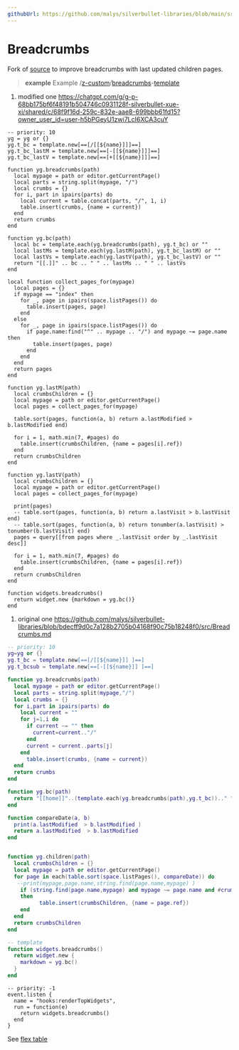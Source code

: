 ```yaml
---
githubUrl: https://github.com/malys/silverbullet-libraries/blob/main/src/Breadcrumbs.md
---
```

# Breadcrumbs
Fork of [source](https://community.silverbullet.md/t/breadcrumbs-for-hierarchical-pages/737) to improve breadcrumbs with last updated children pages.

> **example** Example
> /[z-custom](https://silverbullet.l.malys.ovh/z-custom)/[breadcrumbs](https://silverbullet.l.malys.ovh/z-custom/breadcrumbs)-[template](https://silverbullet.l.malys.ovh/z-custom/breadcrumbs/template)

1. modified one https://chatgpt.com/g/g-p-68bb175bf6f48191b504746c0931128f-silverbullet-xue-xi/shared/c/68f9f16d-259c-832e-aae8-699bbb61fd15?owner_user_id=user-h5bPGeyU1zwi7LcI6XCA3cuY

```space-lua
-- priority: 10
yg = yg or {}
yg.t_bc = template.new[==[/[[${name}]]​]==]
yg.t_bc_lastM = template.new[==[-[[${name}]]​]==]
yg.t_bc_lastV = template.new[==[+[[${name}]]​]==]

function yg.breadcrumbs(path)
  local mypage = path or editor.getCurrentPage()
  local parts = string.split(mypage, "/")
  local crumbs = {}
  for i, part in ipairs(parts) do
    local current = table.concat(parts, "/", 1, i)
    table.insert(crumbs, {name = current})
  end
  return crumbs
end

function yg.bc(path)
  local bc = template.each(yg.breadcrumbs(path), yg.t_bc) or ""
  local lastMs = template.each(yg.lastM(path), yg.t_bc_lastM) or ""
  local lastVs = template.each(yg.lastV(path), yg.t_bc_lastV) or ""
  return "[[.]]" .. bc .. " " .. lastMs .. " " .. lastVs
end

local function collect_pages_for(mypage)
  local pages = {}
  if mypage == "index" then
    for _, page in ipairs(space.listPages()) do
      table.insert(pages, page)
    end
  else
    for _, page in ipairs(space.listPages()) do
      if page.name:find("^" .. mypage .. "/") and mypage ~= page.name then
        table.insert(pages, page)
      end
    end
  end
  return pages
end

function yg.lastM(path)
  local crumbsChildren = {}
  local mypage = path or editor.getCurrentPage()
  local pages = collect_pages_for(mypage)

  table.sort(pages, function(a, b) return a.lastModified > b.lastModified end)

  for i = 1, math.min(7, #pages) do
    table.insert(crumbsChildren, {name = pages[i].ref})
  end
  return crumbsChildren
end

function yg.lastV(path)
  local crumbsChildren = {}
  local mypage = path or editor.getCurrentPage()
  local pages = collect_pages_for(mypage)

  print(pages)
  -- table.sort(pages, function(a, b) return a.lastVisit > b.lastVisit end)
  -- table.sort(pages, function(a, b) return tonumber(a.lastVisit) > tonumber(b.lastVisit) end)
  pages = query[[from pages where _.lastVisit order by _.lastVisit desc]]

  for i = 1, math.min(7, #pages) do
    table.insert(crumbsChildren, {name = pages[i].ref})
  end
  return crumbsChildren
end

function widgets.breadcrumbs()
  return widget.new {markdown = yg.bc()}
end
```

1. original one https://github.com/malys/silverbullet-libraries/blob/bdecff9d0c7a128b2705b04168f90c75b18248f0/src/Breadcrumbs.md

```lua
-- priority: 10
yg=yg or {}
yg.t_bc = template.new[==[/[[${name}]] ]==]
yg.t_bcsub = template.new[==[-[[${name}]] ]==]

function yg.breadcrumbs(path)
  local mypage = path or editor.getCurrentPage()
  local parts = string.split(mypage,"/")
  local crumbs = {}
  for i,part in ipairs(parts) do
    local current = ""
    for j=1,i do
      if current ~= "" then
        current=current.."/"
      end
      current = current..parts[j]
    end
      table.insert(crumbs, {name = current})
  end
  return crumbs
end

function yg.bc(path)
  return "[[home]]"..(template.each(yg.breadcrumbs(path),yg.t_bc)).." "..(template.each(yg.children(path),yg.t_bcsub)) 
end

function compareDate(a, b)
  print(a.lastModified  > b.lastModified )
  return a.lastModified  > b.lastModified 
end


function yg.children(path)
  local crumbsChildren = {}
  local mypage = path or editor.getCurrentPage()
  for page in each(table.sort(space.listPages(), compareDate)) do
   --print(mypage,page.name,string.find(page.name,mypage) )
    if (string.find(page.name,mypage) and mypage ~= page.name and #crumbsChildren <7)
    then
          table.insert(crumbsChildren, {name = page.ref})
    end
  end
  return crumbsChildren
end

-- template
function widgets.breadcrumbs()
  return widget.new {
    markdown = yg.bc()
  }
end
```

```space-lua
-- priority: -1
event.listen {
  name = "hooks:renderTopWidgets",
  run = function(e)
    return widgets.breadcrumbs()
  end
}
```

See [flex table](https://community.silverbullet.md/t/space-lua-flexbox-columns/2017)
